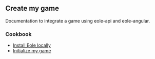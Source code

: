 ## Create my game

Documentation to integrate a game using eole-api and eole-angular.


### Cookbook

- [Install Eole locally](install)
- [Initialize my game](initialize)
